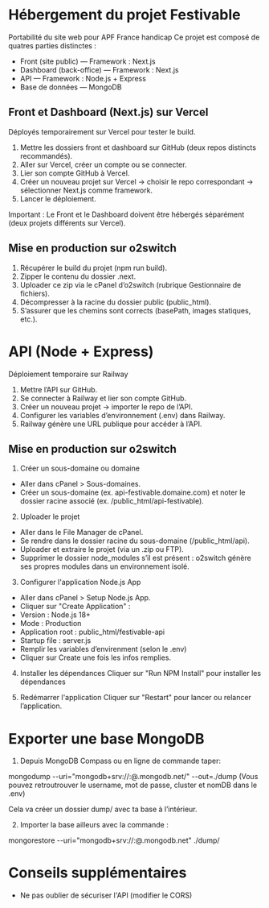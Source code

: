 # Hébergement du projet Festivable
Portabilité du site web pour APF France handicap
Ce projet est composé de quatres parties distinctes :
- Front (site public) — Framework : Next.js
- Dashboard (back-office) — Framework : Next.js
- API — Framework : Node.js + Express
- Base de données — MongoDB

## Front et Dashboard (Next.js) sur Vercel
Déployés temporairement sur Vercel pour tester le build.

1. Mettre les dossiers front et dashboard sur GitHub (deux repos distincts recommandés).
2. Aller sur Vercel, créer un compte ou se connecter.
3. Lier son compte GitHub à Vercel.
4. Créer un nouveau projet sur Vercel → choisir le repo correspondant → sélectionner Next.js comme framework.
5. Lancer le déploiement.

Important : Le Front et le Dashboard doivent être hébergés séparément (deux projets différents sur Vercel).

## Mise en production sur o2switch
1. Récupérer le build du projet (npm run build).
2. Zipper le contenu du dossier .next.
3. Uploader ce zip via le cPanel d’o2switch (rubrique Gestionnaire de fichiers).
4. Décompresser à la racine du dossier public (public_html).
5. S’assurer que les chemins sont corrects (basePath, images statiques, etc.).

# API (Node + Express)
Déploiement temporaire sur Railway

1. Mettre l’API sur GitHub.
2. Se connecter à Railway et lier son compte GitHub.
3. Créer un nouveau projet → importer le repo de l’API.
4. Configurer les variables d’environnement (.env) dans Railway.
5. Railway génère une URL publique pour accéder à l’API.


## Mise en production sur o2switch
1. Créer un sous-domaine ou domaine
- Aller dans cPanel > Sous-domaines.
- Créer un sous-domaine (ex. api-festivable.domaine.com) et noter le dossier racine associé (ex. /public_html/api-festivable).

2. Uploader le projet
- Aller dans le File Manager de cPanel.
- Se rendre dans le dossier racine du sous-domaine (/public_html/api).
- Uploader et extraire le projet (via un .zip ou FTP).
- Supprimer le dossier node_modules s’il est présent : o2switch génère ses propres modules dans un environnement isolé.

3. Configurer l'application Node.js App
- Aller dans cPanel > Setup Node.js App.
- Cliquer sur "Create Application" :
- Version : Node.js 18+
- Mode : Production
- Application root : public_html/festivable-api
- Startup file : server.js
- Remplir les variables d’envirenment (selon le .env)
- Cliquer sur Create une fois les infos remplies.


4. Installer les dépendances
Cliquer sur "Run NPM Install" pour installer les dépendances

5. Redémarrer l'application
Cliquer sur "Restart" pour lancer ou relancer l’application.

# Exporter une base MongoDB
1. Depuis MongoDB Compass ou en ligne de commande taper:

mongodump --uri="mongodb+srv://<username>:<password>@<cluster>.mongodb.net/<nomDB>" --out=./dump
(Vous pouvez retroutrouver le username, mot de passe, cluster et nomDB dans le .env)

Cela va créer un dossier dump/ avec ta base à l’intérieur.

2. Importer la base ailleurs avec la commande :

mongorestore --uri="mongodb+srv://<nouveauUser>:<nouveauMdp>@<nouveauCluster>.mongodb.net" ./dump/<nomDB>


# Conseils supplémentaires
- Ne pas oublier de sécuriser l'API (modifier le CORS)

